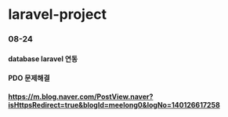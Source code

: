 # laravel-project
### 08-24
#### database laravel 연동
#### PDO 문제해결
#### https://m.blog.naver.com/PostView.naver?isHttpsRedirect=true&blogId=meelong0&logNo=140126617258